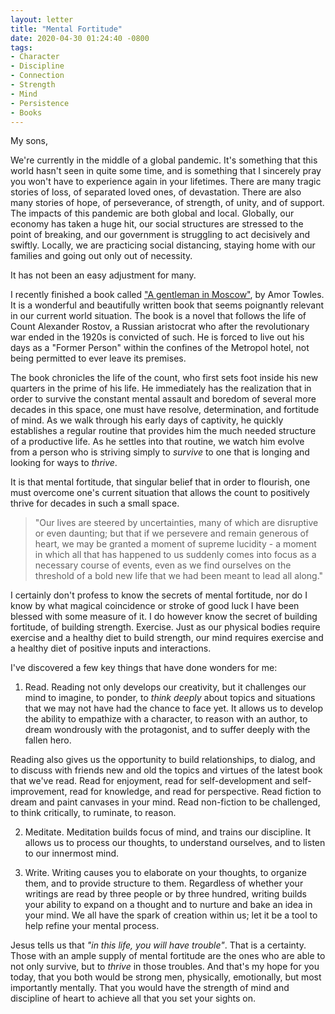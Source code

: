 ```yaml
---
layout: letter
title: "Mental Fortitude"
date: 2020-04-30 01:24:40 -0800
tags:
- Character
- Discipline
- Connection
- Strength
- Mind
- Persistence
- Books
---
```

My sons,

We're currently in the middle of a global pandemic. It's something that this world hasn't seen in quite some time, and is something that I sincerely pray you won't have to experience again in your lifetimes. There are many tragic stories of loss, of separated loved ones, of devastation. There are also many stories of hope, of perseverance, of strength, of unity, and of support. The impacts of this pandemic are both global and local. Globally, our economy has taken a huge hit, our social structures are stressed to the point of breaking, and our government is struggling to act decisively and swiftly. Locally, we are practicing social distancing, staying home with our families and going out only out of necessity.

It has not been an easy adjustment for many.

I recently finished a book called ["A gentleman in Moscow"](https://www.amazon.com/Gentleman-Moscow-Novel-Amor-Towles-ebook/dp/B01COJUEZ0/ref=sr_1_1?crid=2WDYESBNRMXU&dchild=1&keywords=a+gentleman+in+moscow&qid=1588310887&sprefix=a+gentl%2Caps%2C213&sr=8-1), by Amor Towles. It is a wonderful and beautifully written book that seems poignantly relevant in our current world situation. The book is a novel that follows the life of Count Alexander Rostov, a Russian aristocrat who after the revolutionary war ended in the 1920s is convicted of such. He is forced to live out his days as a "Former Person" within the confines of the Metropol hotel, not being permitted to ever leave its premises.

The book chronicles the life of the count, who first sets foot inside his new quarters in the prime of his life. He immediately has the realization that in order to survive the constant mental assault and boredom of several more decades in this space, one must have resolve, determination, and fortitude of mind. As we walk through his early days of captivity, he quickly establishes a regular routine that provides him the much needed structure of a productive life. As he settles into that routine, we watch him evolve from a person who is striving simply to *survive* to one that is longing and looking for ways to *thrive*.

It is that mental fortitude, that singular belief that in order to flourish, one must overcome one's current situation that allows the count to positively thrive for decades in such a small space.

> "Our lives are steered by uncertainties, many of which are disruptive or even daunting; but that if we persevere and remain generous of heart, we may be granted a moment of supreme lucidity - a moment in which all that has happened to us suddenly comes into focus as a necessary course of events, even as we find ourselves on the threshold of a bold new life that we had been meant to lead all along."

I certainly don't profess to know the secrets of mental fortitude, nor do I know by what magical coincidence or stroke of good luck I have been blessed with some measure of it. I do however know the secret of building fortitude, of building strength. Exercise. Just as our physical bodies require exercise and a healthy diet to build strength, our mind requires exercise and a healthy diet of positive inputs and interactions.

I've discovered a few key things that have done wonders for me:

1. Read. Reading not only develops our creativity, but it challenges our mind to imagine, to ponder, to *think deeply* about topics and situations that we may not have had the chance to face yet. It allows us to develop the ability to empathize with a character, to reason with an author, to dream wondrously with the protagonist, and to suffer deeply with the fallen hero.

 Reading also gives us the opportunity to build relationships, to dialog, and to discuss with friends new and old the topics and virtues of the latest book that we've read. Read for enjoyment, read for self-development and self-improvement, read for knowledge, and read for perspective. Read fiction to dream and paint canvases in your mind. Read non-fiction to be challenged, to think critically, to ruminate, to reason.

2. Meditate. Meditation builds focus of mind, and trains our discipline. It allows us to process our thoughts, to understand ourselves, and to listen to our innermost mind.

3. Write. Writing causes you to elaborate on your thoughts, to organize them, and to provide structure to them. Regardless of whether your writings are read by three people or by three hundred, writing builds your ability to expand on a thought and to nurture and bake an idea in your mind. We all have the spark of creation within us; let it be a tool to help refine your mental process.


Jesus tells us that *"in this life, you will have trouble"*. That is a certainty. Those with an ample supply of mental fortitude are the ones who are able to not only survive, but to *thrive* in those troubles. And that's my hope for you today, that you both would be strong men, physically, emotionally, but most importantly mentally. That you would have the strength of mind and discipline of heart to achieve all that you set your sights on.
